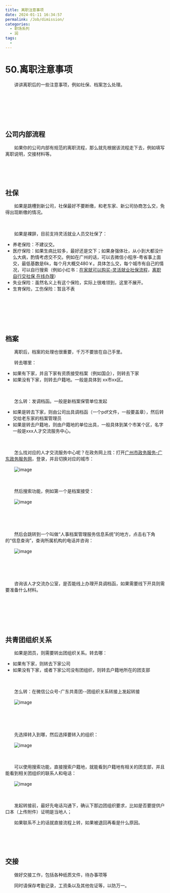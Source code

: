 ```yaml
---
title: 离职注意事项
date: 2024-01-11 16:34:57
permalink: /Job/dimission/
categories:
  - 职场系列
  - 润
tags:
  - 
---
```



# 50.离职注意事项

　　讲讲离职后的一些注意事项，例如社保、档案怎么处理。

<!-- more -->
　　‍

　　‍

　　‍

## 公司内部流程

　　如果你的公司内部有规范的离职流程，那么就先根据该流程走下去，例如填写离职说明，交接材料等。

　　‍

　　‍

## 社保

　　如果是跳槽到新公司，社保最好不要断缴，和老东家、新公司协商怎么交，免得出现断缴的情况。

　　‍

　　如果是裸辞，目前支持灵活就业人员交社保了：

* 养老保险：不建议交。
* 医疗保险：如果生病比较多，最好还是交下；如果身强体壮，从小到大都没什么大病，酌情考虑交不交。例如在广州的话，可以去微信小程序-粤省事上面交，最低基数是6k，每个月大概交480￥。具体怎么交，每个城市有自己的情况，可以自行搜索（例如小红书：[在家就可以购买-灵活就业社保流程](%20https://www.xiaohongshu.com/explore/62863d89000000000102b16f)，[离职自行交社保 在线办理](https://www.xiaohongshu.com/explore/6445167c00000000270288ef)）
* 失业保险：虽然名义上有这个保险，实际上很难领到，这里不展开。
* 生育保险，工伤保险：暂且不表

　　‍

　　‍

　　‍

## 档案

　　离职后，档案的处理也很重要，千万不要放在自己手里。

　　转去哪里：

* 如果有下家，并且下家有资质接受档案（例如国企），则转去下家
* 如果没有下家，则转去户籍地。一般是具体到 xx市xx区。

　　‍

　　怎么转：发调档函。一般是新档案保管单位发起

* 如果是转去下家，则由公司出具调档函（一个pdf文件，一般要盖章），然后转交给老东家的档案管理员
* 如果是转去户籍地，则由户籍地的单位出具，一般具体到某个市某个区，名字一般是xxx人才交流服务中心。

　　‍

　　怎么找对应的人才交流服务中心呢？在政务网上找：打开[广州市政务服务-广东政务服务网](https://www.gdzwfw.gov.cn)，登录，并且切换对应的城市：

　　​![image](https://image.peterjxl.com/blog/image-20240111194339-vv1ctdc.png)​

　　‍

　　然后搜索功能，例如第一个是档案接受：

　　​![image](https://image.peterjxl.com/blog/image-20230808112054-c6qmxgq.png)​

　　‍

　　‍

　　然后会跳转到一个叫做“人事档案管理服务信息系统”的地方，点击右下角的“信息查询”，查询所属机构的电话并咨询：

　　​​![image](https://image.peterjxl.com/blog/image-20240111194411-q9h3osl.png)​​

　　‍

　　‍

　　咨询该人才交流办公室，是否能线上办理开具调档函，如果需要线下开具则需要准备什么材料。

　　‍

　　‍

　　‍

## 共青团组织关系

　　如果是团员，则需要转出团组织关系。转去哪：

* 如果有下家，则转去下家公司
* 如果没有下家，或者下家公司没有团组织，则转去户籍地所在的团支部

　　‍

　　怎么转：在微信公众号-广东共青团--团组织关系转接上发起转接

　　​![image](https://image.peterjxl.com/blog/image-20231228164814-vhll5at.png)​

　　‍

　　‍

　　先选择转入到哪，然后选择要转入的组织：

　　​![image](https://image.peterjxl.com/blog/image-20231228164625-oaq3xgt.png)​

　　‍

　　可以使用搜索功能，直接搜索户籍地，就能看到户籍地有相关的团支部，并且能看到相关团组织的联系人和电话：

　　​![image](https://image.peterjxl.com/blog/image-20231228164638-7wdhd8v.png)​

　　‍

　　发起转接前，最好先电话沟通下，确认下那边团组织要求，比如是否要提供户口本（上传附件）证明是当地人；

　　如果联系不上的话就直接流程上转，如果被退回再看是什么原因。

　　‍

　　‍

## 交接

　　做好交接工作，包括各种纸质文件，待办事项等

　　同时请保存考勤记录，工资条以及其他佐证等，以防万一。

　　‍

　　‍
